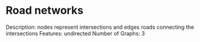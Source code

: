 # Road networks

Description: nodes represent intersections and edges roads connecting the intersections
Features: undirected
Number of Graphs: 3